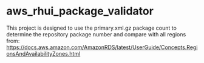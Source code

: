# aws_rhui_package_validator

This project is designed to use the primary.xml.gz package count to determine the repository package number and compare with all regions from:
https://docs.aws.amazon.com/AmazonRDS/latest/UserGuide/Concepts.RegionsAndAvailabilityZones.html
